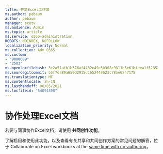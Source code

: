 ```yaml
---
title: 共享Excel工作簿
ms.author: pebaum
author: pebaum
manager: scotv
ms.audience: Admin
ms.topic: article
ms.service: o365-administration
ROBOTS: NOINDEX, NOFOLLOW
localization_priority: Normal
ms.collection: Adm_O365
ms.custom:
- "9000689"
- "2583"
ms.openlocfilehash: 3c2a51afb1b376af4782e49e5b308c9811b5e61bfeea1f52852a79178e818968
ms.sourcegitcommit: b5f7da89a650d2915dc652449623c78be6247175
ms.translationtype: MT
ms.contentlocale: zh-CN
ms.lasthandoff: 08/05/2021
ms.locfileid: "54094308"
---
```

# <a name="collaborate-on-excel-documents"></a>协作处理Excel文档

若要与同事协作Excel文档，请使用 **共同创作功能**。 

了解启用和使用此功能，以及查看有关共享和共同创作方案的常见问题的解答，位于 Collaborate on Excel workbooks at the [same time with co-authoring](https://support.office.com/article/7152aa8b-b791-414c-a3bb-3024e46fb104)。
